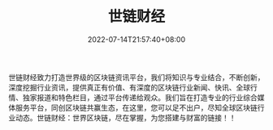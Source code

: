 ﻿---
weight: 
title: "世链财经"
description: "世链财经致力打造世界级的区块链资讯平台，我们将知识与专业结合，不断创新，深度挖掘行业资讯，提供真正有价值、有深度的区块链行业新闻、快讯、全球行情、独家报道和特色栏目，..."
date: 2022-07-14T21:57:40+08:00
lastmod: 2022-07-14T16:45:40+08:00
draft: false
authors: ["浮尘"]
featuredImage: "shiliancaijing.jpg"
link: "https://www.shilian.com/"
tags: ["元宇宙资讯","世链财经"]
categories: ["navigation"]
navigation: ["元宇宙资讯"]
lightgallery: true
toc: true
pinned: false
recommend: false
recommend1: false
---
世链财经致力打造世界级的区块链资讯平台，我们将知识与专业结合，不断创新，深度挖掘行业资讯，提供真正有价值、有深度的区块链行业新闻、快讯、全球行情、独家报道和特色栏目，通过平台传递给观众。我们旨在打造专业的行业综合媒体服务平台，同创区块链共赢生态，在这里，您可以足不出户，尽知全球区块链行业动态。世链财经：世界区块链，尽在掌握，为您搭建与财富的链接！！

